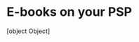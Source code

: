 <!--
  id: 319
  date: 2008-06-02T15:16:51
  modified: 2008-06-02T15:16:51
  slug: e-books-on-your-psp
  type: post
  excerpt: [object Object]
  categories: uncategorized
  tags: 
  inCv: 
  inPortfolio: 
  dateFrom: 
  dateTo: 
-->

# E-books on your PSP

[object Object]